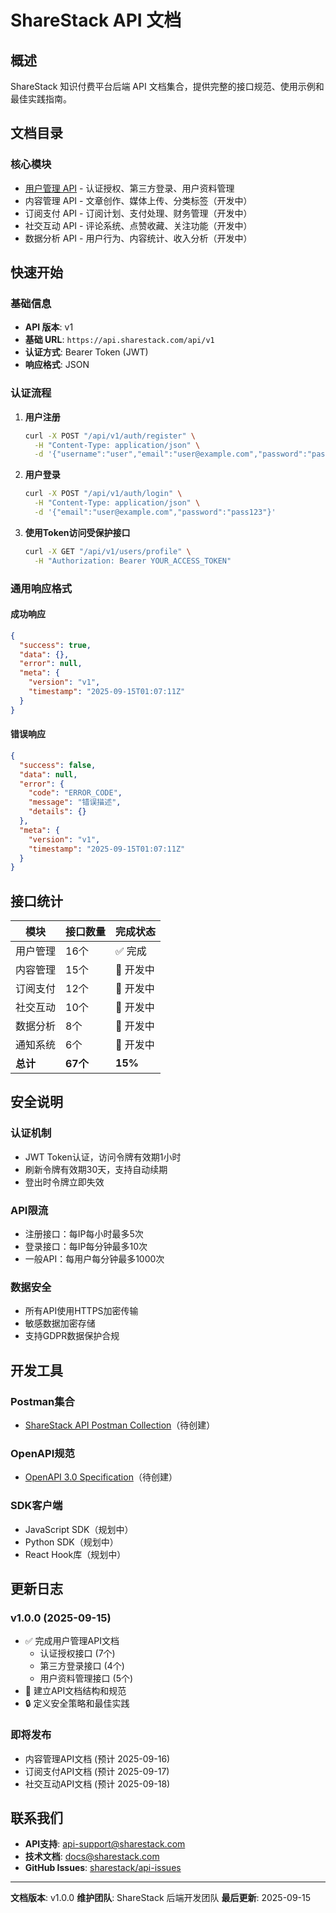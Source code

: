 # ShareStack API 文档

## 概述

ShareStack 知识付费平台后端 API 文档集合，提供完整的接口规范、使用示例和最佳实践指南。

## 文档目录

### 核心模块

- [用户管理 API](./user-management.md) - 认证授权、第三方登录、用户资料管理
- 内容管理 API - 文章创作、媒体上传、分类标签（开发中）
- 订阅支付 API - 订阅计划、支付处理、财务管理（开发中）
- 社交互动 API - 评论系统、点赞收藏、关注功能（开发中）
- 数据分析 API - 用户行为、内容统计、收入分析（开发中）

## 快速开始

### 基础信息

- **API 版本**: v1
- **基础 URL**: `https://api.sharestack.com/api/v1`
- **认证方式**: Bearer Token (JWT)
- **响应格式**: JSON

### 认证流程

1. **用户注册**
   ```bash
   curl -X POST "/api/v1/auth/register" \
     -H "Content-Type: application/json" \
     -d '{"username":"user","email":"user@example.com","password":"pass123","user_type":"reader","agree_terms":true}'
   ```

2. **用户登录**
   ```bash
   curl -X POST "/api/v1/auth/login" \
     -H "Content-Type: application/json" \
     -d '{"email":"user@example.com","password":"pass123"}'
   ```

3. **使用Token访问受保护接口**
   ```bash
   curl -X GET "/api/v1/users/profile" \
     -H "Authorization: Bearer YOUR_ACCESS_TOKEN"
   ```

### 通用响应格式

#### 成功响应
```json
{
  "success": true,
  "data": {},
  "error": null,
  "meta": {
    "version": "v1",
    "timestamp": "2025-09-15T01:07:11Z"
  }
}
```

#### 错误响应
```json
{
  "success": false,
  "data": null,
  "error": {
    "code": "ERROR_CODE",
    "message": "错误描述",
    "details": {}
  },
  "meta": {
    "version": "v1",
    "timestamp": "2025-09-15T01:07:11Z"
  }
}
```

## 接口统计

| 模块 | 接口数量 | 完成状态 |
|------|----------|----------|
| 用户管理 | 16个 | ✅ 完成 |
| 内容管理 | 15个 | 🚧 开发中 |
| 订阅支付 | 12个 | 🚧 开发中 |
| 社交互动 | 10个 | 🚧 开发中 |
| 数据分析 | 8个 | 🚧 开发中 |
| 通知系统 | 6个 | 🚧 开发中 |
| **总计** | **67个** | **15%** |

## 安全说明

### 认证机制
- JWT Token认证，访问令牌有效期1小时
- 刷新令牌有效期30天，支持自动续期
- 登出时令牌立即失效

### API限流
- 注册接口：每IP每小时最多5次
- 登录接口：每IP每分钟最多10次
- 一般API：每用户每分钟最多1000次

### 数据安全
- 所有API使用HTTPS加密传输
- 敏感数据加密存储
- 支持GDPR数据保护合规

## 开发工具

### Postman集合
- [ShareStack API Postman Collection](./postman/sharestack-api.json)（待创建）

### OpenAPI规范
- [OpenAPI 3.0 Specification](./openapi/sharestack-api.yaml)（待创建）

### SDK客户端
- JavaScript SDK（规划中）
- Python SDK（规划中）
- React Hook库（规划中）

## 更新日志

### v1.0.0 (2025-09-15)
- ✅ 完成用户管理API文档
  - 认证授权接口 (7个)
  - 第三方登录接口 (4个)
  - 用户资料管理接口 (5个)
- 📝 建立API文档结构和规范
- 🔒 定义安全策略和最佳实践

### 即将发布
- 内容管理API文档 (预计 2025-09-16)
- 订阅支付API文档 (预计 2025-09-17)
- 社交互动API文档 (预计 2025-09-18)

## 联系我们

- **API支持**: api-support@sharestack.com
- **技术文档**: docs@sharestack.com
- **GitHub Issues**: [sharestack/api-issues](https://github.com/rcnn/sharestack/issues)

---

**文档版本**: v1.0.0
**维护团队**: ShareStack 后端开发团队
**最后更新**: 2025-09-15